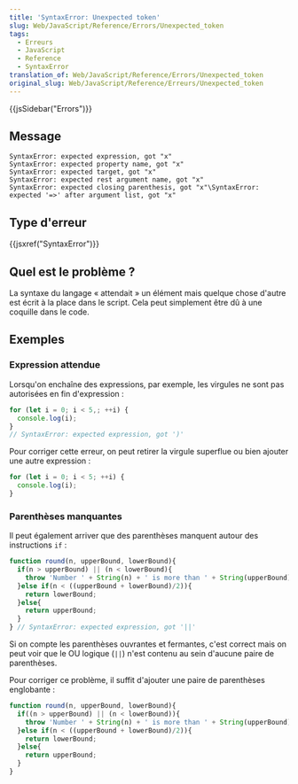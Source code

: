 ```yaml
---
title: 'SyntaxError: Unexpected token'
slug: Web/JavaScript/Reference/Errors/Unexpected_token
tags:
  - Erreurs
  - JavaScript
  - Reference
  - SyntaxError
translation_of: Web/JavaScript/Reference/Errors/Unexpected_token
original_slug: Web/JavaScript/Reference/Erreurs/Unexpected_token
---
```

{{jsSidebar("Errors")}}

## Message

```
SyntaxError: expected expression, got "x"
SyntaxError: expected property name, got "x"
SyntaxError: expected target, got "x"
SyntaxError: expected rest argument name, got "x"
SyntaxError: expected closing parenthesis, got "x"\SyntaxError: expected '=>' after argument list, got "x"
```

## Type d'erreur

{{jsxref("SyntaxError")}}

## Quel est le problème ?

La syntaxe du langage « attendait » un élément mais quelque chose d'autre est écrit à la place dans le script. Cela peut simplement être dû à une coquille dans le code.

## Exemples

### Expression attendue

Lorsqu'on enchaîne des expressions, par exemple, les virgules ne sont pas autorisées en fin d'expression :

```js example-bad
for (let i = 0; i < 5,; ++i) {
  console.log(i);
}
// SyntaxError: expected expression, got ')'
```

Pour corriger cette erreur, on peut retirer la virgule superflue ou bien ajouter une autre expression :

```js example-good
for (let i = 0; i < 5; ++i) {
  console.log(i);
}
```

### Parenthèses manquantes

Il peut également arriver que des parenthèses manquent autour des instructions `if` :

```js example-bad
function round(n, upperBound, lowerBound){
  if(n > upperBound) || (n < lowerBound){
    throw 'Number ' + String(n) + ' is more than ' + String(upperBound) + ' or less than ' + String(lowerBound);
  }else if(n < ((upperBound + lowerBound)/2)){
    return lowerBound;
  }else{
    return upperBound;
  }
} // SyntaxError: expected expression, got '||'
```

Si on compte les parenthèses ouvrantes et fermantes, c'est correct mais on peut voir que le OU logique (`||`) n'est contenu au sein d'aucune paire de parenthèses.

Pour corriger ce problème, il suffit d'ajouter une paire de parenthèses englobante :

```js example-good
function round(n, upperBound, lowerBound){
  if((n > upperBound) || (n < lowerBound)){
    throw 'Number ' + String(n) + ' is more than ' + String(upperBound) + ' or less than ' + String(lowerBound);
  }else if(n < ((upperBound + lowerBound)/2)){
    return lowerBound;
  }else{
    return upperBound;
  }
}
```

